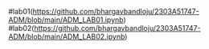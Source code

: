 #lab01(https://github.com/bhargavbandloju/2303A51747-ADM/blob/main/ADM_LAB01.ipynb)
#lab02(https://github.com/bhargavbandloju/2303A51747-ADM/blob/main/ADM_LAB02.ipynb)

